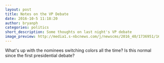 ```yaml
---
layout: post
title: Notes on the VP Debate
date: 2016-10-5 11:18:20
author: bryanph
categories: politics
short_description: Some thoughts on last night's VP debate
image_preview: http://media1.s-nbcnews.com/j/newscms/2016_40/1736951/161005-vp-debate-cr-0330_01a2a90d4f264d8c0cb63e4082ecc423.nbcnews-ux-2880-1000.jpg
---
```

What's up with the nominees switching colors all the time? Is this normal since the first presidential debate?
